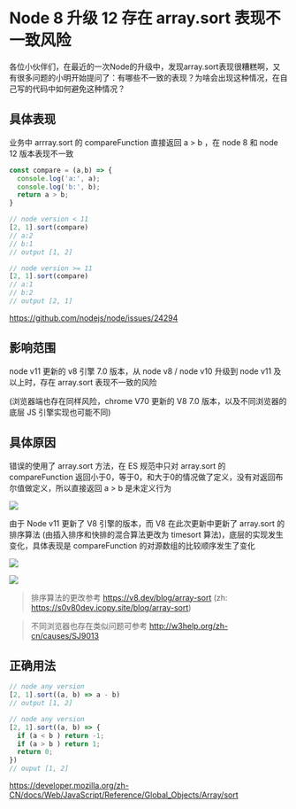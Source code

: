 # Node 8 升级 12 存在 array.sort 表现不一致风险
各位小伙伴们，在最近的一次Node的升级中，发现array.sort表现很糟糕啊，又有很多问题的小明开始提问了：有哪些不一致的表现？为啥会出现这种情况，在自己写的代码中如何避免这种情况？

## 具体表现
业务中 arrray.sort 的 compareFunction 直接返回 a > b ，在 node 8 和 node 12 版本表现不一致
```js
const compare = (a,b) => {
  console.log('a:', a);
  console.log('b:', b);
  return a > b;
}

// node version < 11
[2, 1].sort(compare) 
// a:2
// b:1
// output [1, 2]

// node version >= 11
[2, 1].sort(compare)
// a:1
// b:2
// output [2, 1]
```

https://github.com/nodejs/node/issues/24294

## 影响范围
node v11 更新的 v8 引擎 7.0 版本，从 node v8 / node v10 升级到 node v11 及以上时，存在 array.sort 表现不一致的风险

(浏览器端也存在同样风险，chrome V70 更新的 V8 7.0 版本，以及不同浏览器的底层 JS 引擎实现也可能不同)

## 具体原因
错误的使用了 array.sort 方法，在 ES 规范中只对 array.sort 的 compareFunction 返回小于0，等于0，和大于0的情况做了定义，没有对返回布尔值做定义，所以直接返回 a > b 是未定义行为

![](https://cdn.nlark.com/yuque/0/2021/png/276016/1632838418532-e2a2ca59-a923-44da-8f4a-07490b7ff4f2.png)

由于 Node v11 更新了 V8 引擎的版本，而 V8 在此次更新中更新了 array.sort 的排序算法 (由插入排序和快排的混合算法更改为 timesort 算法)，底层的实现发生变化，具体表现是 compareFunction 的对源数组的比较顺序发生了变化

![](https://cdn.nlark.com/yuque/0/2021/png/276016/1632838434393-f836b202-befd-4cc6-a897-1dbea03b1163.png)


![](https://cdn.nlark.com/yuque/0/2021/png/276016/1632838441502-e49e9c4a-0875-4cd6-9c22-731c8885cb25.png)


> 排序算法的更改参考 https://v8.dev/blog/array-sort (zh: https://s0v80dev.icopy.site/blog/array-sort)

> 不同浏览器也存在类似问题可参考 http://w3help.org/zh-cn/causes/SJ9013

## 正确用法
```js
// node any version
[2, 1].sort((a, b) => a - b)
// output [1, 2]

// node any version
[2, 1].sort((a, b) => {
  if (a < b ) return -1;
  if (a > b ) return 1;
  return 0;
})
// ouput [1, 2]
```

https://developer.mozilla.org/zh-CN/docs/Web/JavaScript/Reference/Global_Objects/Array/sort

